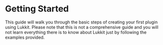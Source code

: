# Getting Started

This guide will walk you through the basic steps of creating your first plugin using Lukkit. Please note that this is not a comprehensive guide and you will not learn everything there is to know about Lukkit just by following the examples provided.

